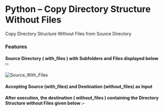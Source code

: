 # Python – Copy Directory Structure Without Files
Copy Directory Structure Without Files from Source Directory

### Features

#### Source Directory ( with_files ) with Subfolders and Files displayed below :- 
![Source_With_Files](https://github.com/vijaikannangit/create-dir-wof/assets/128213310/9327239c-cea4-4683-a7f8-fc72e74ade24)

#### Accepting Source (with_files) and Destination (without_files) as Input


#### After execution, the destination ( without_files ) containing the Directory Structure without Files given below :- 


